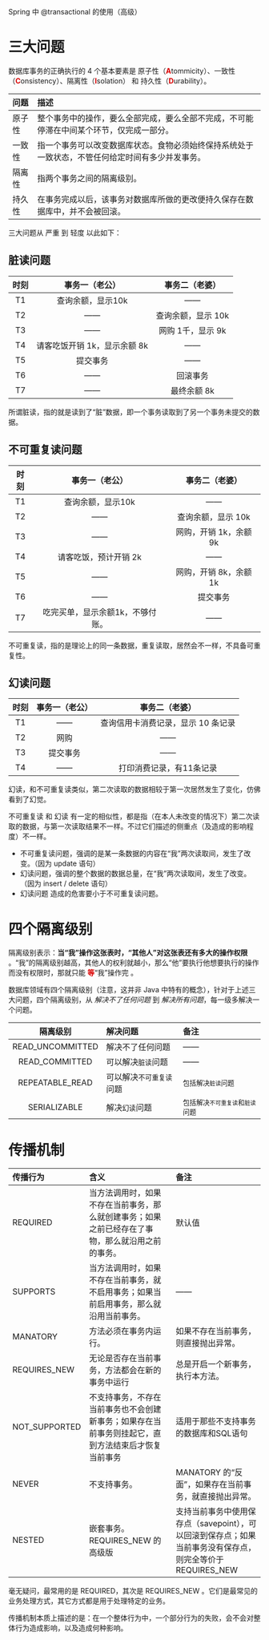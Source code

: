 <span class="title">Spring 中 @transactional 的使用（高级）</span>

# 三大问题

数据库事务的正确执行的 4 个基本要素是 原子性（<font color="dark">**A**</font>tommicity）、一致性（<font color="dark">**C**</font>onsistency）、隔离性（<font color="dark">**I**</font>solation） 和 持久性（<font color="dark">**D**</font>urability）。

| 问题 | 描述 |
| :- | :- |
| 原子性 | 整个事务中的操作，要么全部完成，要么全部不完成，不可能停滞在中间某个环节，仅完成一部分。|
| 一致性 | 指一个事务可以改变数据库状态。食物必须始终保持系统处于一致状态，不管任何给定时间有多少并发事务。 |
| 隔离性 | 指两个事务之间的隔离级别。|
| 持久性 | 在事务完成以后，该事务对数据库所做的更改便持久保存在数据库中，并不会被回滚。|


三大问题从 严重 到 轻度 以此如下：

## 脏读问题

|时刻|事务一（老公）|事务二（老婆）|
|:-:|:-:|:-:|
|T1|查询余额，显示10k|——|
|T2|——|查询余额，显示 10k|
|T3|——|网购 1千，显示 9k|
|T4|请客吃饭开销 1k，显示余额 8k|——|
|T5|提交事务|——|
|T6|——|回滚事务|
|T7|——|最终余额 8k|

所谓脏读，指的就是读到了“脏”数据，即一个事务读取到了另一个事务未提交的数据。


## 不可重复读问题

|时刻|事务一（老公）|事务二（老婆）|
|:-:|:-:|:-:|
|T1|查询余额，显示10k|——|
|T2|——|查询余额，显示 10k|
|T3|——|网购，开销 1k，余额 9k |
|T4|请客吃饭，预计开销 2k|——|
|T5|——|网购，开销 8k，余额 1k|
|T6|——|提交事务|
|T7|吃完买单，显示余额1k，不够付账。|——|

不可重复读，指的是理论上的同一条数据，重复读取，居然会不一样，不具备可重复性。


## 幻读问题

|时刻|事务一（老公）|事务二（老婆）|
|:-:|:-:|:-:|
|T1|——|查询信用卡消费记录，显示 10 条记录|
|T2|网购|——|
|T3|提交事务|——|
|T4|——|打印消费记录，有11条记录|

幻读，和不可重复读类似，第二次读取的数据相较于第一次居然发生了变化，仿佛看到了幻觉。

不可重复读 和 幻读 有一定的相似性，都是指（在本人未改变的情况下）第二次读取的数据，与第一次读取结果不一样。不过它们描述的侧重点（及造成的影响程度）不一样。

- 不可重复读问题，强调的是某一条数据的内容在“我”两次读取间，发生了改变。（因为 update 语句）
- 幻读问题，强调的整个数据的数据总量，在“我”两次读取间，发生了改变。（因为 insert / delete 语句）
- 幻读问题 造成的危害要小于不可重复读问题。


# 四个隔离级别

隔离级别表示：**当“我”操作这张表时，“其他人”对这张表还有多大的操作权限** 。“我”的隔离级别越高，其他人的权利就越小，那么“他”要执行他想要执行的操作而没有权限时，那就只能 <font color="dark">**等**</font>“我”操作完 。

数据库领域有四个隔离级别（注意，这并非 Java 中特有的概念），针对于上述三大问题，四个隔离级别，从 *解决不了任何问题* 到 *解决所有问题*，每一级多解决一个问题。


|隔离级别|解决问题|备注|
|:-:|:-|:-|
|READ_UNCOMMITTED|解决不了任何问题|——|
|READ_COMMITTED|可以解决`脏读`问题|——|
|REPEATABLE_READ|可以解决`不可重复读`问题|<small>包括解决`脏读`问题</small>|
|SERIALIZABLE|解决`幻读`问题|<small>包括解决`不可重复读`和`脏读`问题</small>|


# 传播机制

| 传播行为 | 含义  | 备注 |
| :-----------| :----------- | :- |
| REQUIRED          | 当方法调用时，如果不存在当前事务，那么就创建事务；如果之前已经存在了事物，那么就沿用之前的事务。  | 默认值 |
| SUPPORTS          | 当方法调用时，如果不存在当前事务，就不启用事务；如果当前启用事务，那么就沿用当前事务。           | —— |
| MANATORY          | 方法必须在事务内运行。                                                                | 如果不存在当前事务，则直接抛出异常。|
| REQUIRES_NEW      | 无论是否存在当前事务，方法都会在新的事务中运行                                            | 总是开启一个新事务，执行本方法。|
| NOT_SUPPORTED     | 不支持事务，不存在当前事务也不会创建新事务；如果存在当前事务则挂起它，直到方法结束后才恢复当前事务 | 适用于那些不支持事务的数据库和SQL语句 |
| NEVER             | 不支持事务。                                                                         | MANATORY 的“反面”，如果存在当前事务，就直接抛出异常。|
| NESTED            | 嵌套事务。REQUIRES_NEW 的高级版                                                       | 支持当前事务中使用保存点（savepoint），可以回滚到保存点；如果当前事务没有保存点，则完全等价于 REQUIRES_NEW |

毫无疑问，最常用的是 REQUIRED，其次是 REQUIRES_NEW 。它们是最常见的业务处理方式，其它方式都是用于处理特定的业务。

传播机制本质上描述的是：在一个整体行为中，一个部分行为的失败，会不会对整体行为造成影响，以及造成何种影响。
